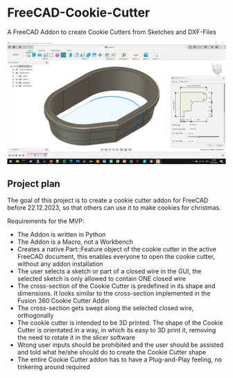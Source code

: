 # FreeCAD-Cookie-Cutter
A FreeCAD Addon to create Cookie Cutters from Sketches and DXF-Files

![](images/fusion-360-cookie-cutter-addin.png)

## Project plan

The goal of this project is to create a cookie cutter addon for FreeCAD before 22.12.2023, so that others can use it to make cookies for christmas.

Requirements for the MVP:
- The Addon is written in Python
- The Addon is a Macro, not a Workbench
- Creates a native Part::Feature object of the cookie cutter in the active FreeCAD document, this enables everyone to open the cookie cutter, without any addon installation
- The user selects a sketch or part of a closed wire in the GUI, the selected sketch is only allowed to contain ONE closed wire
- The cross-section of the Cookie Cutter is predefined in its shape and dimensions. It looks similar to the cross-section implemented in the Fusion 360 Cookie Cutter Addin
- The cross-section gets swept along the selected closed wire, orthogonally
- The cookie cutter is intended to be 3D printed. The shape of the Cookie Cutter is orientated in a way, in which its easy to 3D print it, removing the need to rotate it in the slicer software
- Wrong user inputs should be prohibited and the user should be assisted and told what he/she should do to create the Cookie Cutter shape
- The entire Cookie Cutter addon has to have a Plug-and-Play feeling, no tinkering around required
